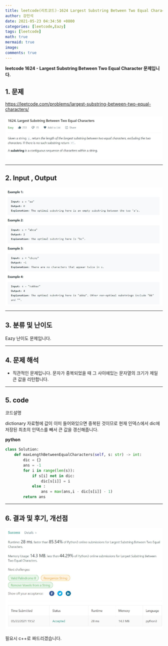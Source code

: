 ```yaml
---
title: leetcode(리트코드)-1624 Largest Substring Between Two Equal Character(python)
author: 강민석
date: 2021-05-23 04:34:50 +0800
categories: [leetcode,Eazy]
tags: [leetcode]
math: true
mermaid: true
image: 
comments: true
---
```


**leetcode 1624 - Largest Substring Between Two Equal Character 문제입니다.**

## 1. 문제
<https://leetcode.com/problems/largest-substring-between-two-equal-characters/> 

![](/assets/img/sample/leetcode/1624/Problem.JPG)

-----  

## 2. Input , Output

![](/assets/img/sample/leetcode/1624/input.JPG)  


-----  

## 3. 분류 및 난이도

Eazy 난이도 문제입니다.  


-----  

## 4. 문제 해석

- 직관적인 문제입니다. 문자가 중복되었을 때 그 사이에있는 문자열의 크기가 제일 큰 값을 리턴합니다.


-----  

## 5. code  

코드설명

dictionary 자료형에 값이 이미 들어와있으면 중복된 것이므로 현재 인덱스에서 dic에 저장된 최초의 인덱스를 빼서 큰 값을 갱신해줍니다.

**python**

```python
class Solution:
    def maxLengthBetweenEqualCharacters(self, s: str) -> int:
        dic = {}
        ans = -1
        for i in range(len(s)):
            if s[i] not in dic:
                dic[s[i]] = i
            else : 
                ans = max(ans,i - dic[s[i]] - 1) 
        return ans
```



-----

## 6. 결과 및 후기, 개선점



![](/assets/img/sample/leetcode/1624/result.JPG)  

필요시 c++로 짜드리겠습니다.



